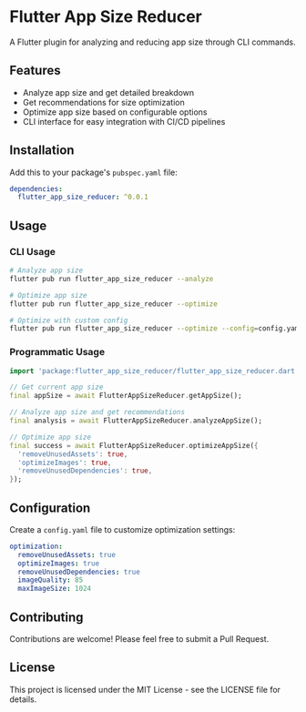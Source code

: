 # Flutter App Size Reducer

A Flutter plugin for analyzing and reducing app size through CLI commands.

## Features

- Analyze app size and get detailed breakdown
- Get recommendations for size optimization
- Optimize app size based on configurable options
- CLI interface for easy integration with CI/CD pipelines

## Installation

Add this to your package's `pubspec.yaml` file:

```yaml
dependencies:
  flutter_app_size_reducer: ^0.0.1
```

## Usage

### CLI Usage

```bash
# Analyze app size
flutter pub run flutter_app_size_reducer --analyze

# Optimize app size
flutter pub run flutter_app_size_reducer --optimize

# Optimize with custom config
flutter pub run flutter_app_size_reducer --optimize --config=config.yaml
```

### Programmatic Usage

```dart
import 'package:flutter_app_size_reducer/flutter_app_size_reducer.dart';

// Get current app size
final appSize = await FlutterAppSizeReducer.getAppSize();

// Analyze app size and get recommendations
final analysis = await FlutterAppSizeReducer.analyzeAppSize();

// Optimize app size
final success = await FlutterAppSizeReducer.optimizeAppSize({
  'removeUnusedAssets': true,
  'optimizeImages': true,
  'removeUnusedDependencies': true,
});
```

## Configuration

Create a `config.yaml` file to customize optimization settings:

```yaml
optimization:
  removeUnusedAssets: true
  optimizeImages: true
  removeUnusedDependencies: true
  imageQuality: 85
  maxImageSize: 1024
```

## Contributing

Contributions are welcome! Please feel free to submit a Pull Request.

## License

This project is licensed under the MIT License - see the LICENSE file for details. 